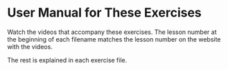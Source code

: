 # User Manual for These Exercises

Watch the videos that accompany these exercises. The lesson number at the beginning of each filename matches the lesson number on the website with the videos.

The rest is explained in each exercise file.
